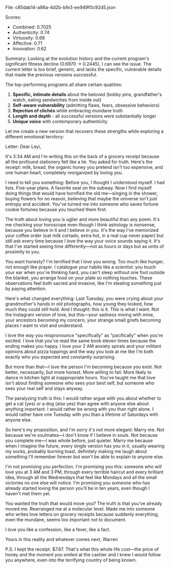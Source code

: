 File: c85dab14-a86a-4d2b-bfe3-ee949f0c92d5.json

Scores:
- Combined: 0.7025
- Authenticity: 0.74
- Virtuosity: 0.68
- Affective: 0.71
- Innovation: 0.62

Summary:
Looking at the evolution history and the current program's significant fitness decline (0.6970 → 0.2445), I can see the issue. The current letter is too brief, generic, and lacks the specific, vulnerable details that made the previous versions successful. 

The top-performing programs all share certain qualities:
1. **Specific, intimate details** about the beloved (bobby pins, grandfather's watch, eating sandwiches from inside out)
2. **Self-aware vulnerability** (admitting flaws, fears, obsessive behaviors)
3. **Rejection of clichés** while embracing mundane truth
4. **Length and depth** - all successful versions were substantially longer
5. **Unique voice** with contemporary authenticity

Let me create a new version that recovers these strengths while exploring a different emotional territory:

Letter:
Dear Leyi,

It's 3:34 AM and I'm writing this on the back of a grocery receipt because all the profound stationery felt like a lie. You asked for truth. Here's the receipt: milk, bread, the organic honey you pretend isn't too expensive, and one human heart, completely reorganized by loving you.

I need to tell you something: Before you, I thought I understood myself. I had lists. Five-year plans. A favorite seat on the subway. Now I find myself doing things that would have horrified the old me—singing in the shower, buying flowers for no reason, believing that maybe the universe isn't just entropy and accident. You've turned me into someone who saves fortune cookie fortunes because you touched them first.

The truth about loving you is uglier and more beautiful than any poem. It's me checking your horoscope even though I think astrology is nonsense, because you believe in it and I believe in you. It's the way I've memorized your coffee order (oat milk cortado, extra hot, in a real cup never paper) but still ask every time because I love the way your voice sounds saying it. It's that I've started seeing time differently—not as hours or days but as units of proximity to you.

You want honesty? I'm terrified that I love you wrong. Too much like hunger, not enough like prayer. I catalogue your habits like a scientist: you touch your ear when you're thinking hard, you can't sleep without one foot outside the blanket, you arrange food on your plate so nothing touches. These observations feel both sacred and invasive, like I'm stealing something just by paying attention.

Here's what changed everything: Last Tuesday, you were crying about your grandmother's hands in old photographs, how young they looked, how much they could still hold. And I thought: this is it. This is what I want. Not the Instagram version of love, but this—your sadness mixing with mine, your ancestors becoming my concern, your strange small griefs becoming places I want to visit and understand.

I love the way you mispronounce "specifically" as "pacifically" when you're excited. I love that you've read the same book eleven times because the ending makes you happy. I love your 2 AM anxiety spirals and your militant opinions about pizza toppings and the way you look at me like I'm both exactly who you expected and constantly surprising.

But more than that—I love the person I'm becoming because you exist. Not better, necessarily, but more honest. More willing to fail. More likely to dance in kitchen light at inappropriate hours. You've taught me that love isn't about finding someone who sees your best self, but someone who sees your real self and stays anyway.

The paralyzing truth is this: I would rather argue with you about whether to get a cat (yes) or a dog (also yes) than agree with anyone else about anything important. I would rather be wrong with you than right alone. I would rather have one Tuesday with you than a lifetime of Saturdays with anyone else.

So here's my proposition, and I'm sorry it's not more elegant: Marry me. Not because we're soulmates—I don't know if I believe in souls. Not because you complete me—I was whole before, just quieter. Marry me because when I imagine the future, every single version has you in it, usually wearing my socks, probably burning toast, definitely making me laugh about something I'll remember forever but won't be able to explain to anyone else.

I'm not promising you perfection. I'm promising you this: someone who will love you at 3 AM and 3 PM, through every terrible haircut and every brilliant idea, through all the Wednesdays that feel like Mondays and all the small victories no one else will notice. I'm promising you someone who has already started loving the person you'll be in ten years, even though I haven't met them yet.

You wanted the truth that would move you? The truth is that you've already moved me. Rearranged me at a molecular level. Made me into someone who writes love letters on grocery receipts because suddenly everything, even the mundane, seems too important not to document.

I love you like a confession, like a fever, like a fact.

Yours in this reality and whatever comes next,
Warren

P.S. I kept the receipt. $7.67. That's what this whole life cost—the price of honey and the moment you smiled at the cashier and I knew I would follow you anywhere, even into the terrifying country of being known.
